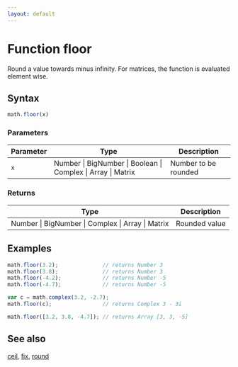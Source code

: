 ```yaml
---
layout: default
---
```


<h1 id="function-floor">Function floor</h1>

Round a value towards minus infinity.
For matrices, the function is evaluated element wise.


<h2 id="syntax">Syntax</h2>

```js
math.floor(x)
```

<h3 id="parameters">Parameters</h3>

Parameter | Type | Description
--------- | ---- | -----------
`x` | Number &#124; BigNumber &#124; Boolean &#124; Complex &#124; Array &#124; Matrix | Number to be rounded

<h3 id="returns">Returns</h3>

Type | Description
---- | -----------
Number &#124; BigNumber &#124; Complex &#124; Array &#124; Matrix | Rounded value


<h2 id="examples">Examples</h2>

```js
math.floor(3.2);              // returns Number 3
math.floor(3.8);              // returns Number 3
math.floor(-4.2);             // returns Number -5
math.floor(-4.7);             // returns Number -5

var c = math.complex(3.2, -2.7);
math.floor(c);                // returns Complex 3 - 3i

math.floor([3.2, 3.8, -4.7]); // returns Array [3, 3, -5]
```


<h2 id="see-also">See also</h2>

[ceil](ceil.html),
[fix](fix.html),
[round](round.html)


<!-- Note: This file is automatically generated from source code comments. Changes made in this file will be overridden. -->
